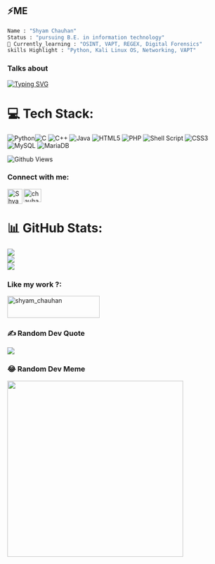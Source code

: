 ## ⚡ME
```python
Name : "Shyam Chauhan"
Status : "pursuing B.E. in information technology"
🌱 Currently_learning : "OSINT, VAPT, REGEX, Digital Forensics"
skills Highlight : "Python, Kali Linux OS, Networking, VAPT"
```


### Talks about <br>
<a href="https://git.io/typing-svg"><img src="https://readme-typing-svg.demolab.com?font=OCR+A&size=25&duration=3000&pause=1000&random=false&width=435&lines=Cyber+Security;Penetration+testing;Linux;OSINT;Networking;Python" alt="Typing SVG" /></a>



# 💻 Tech Stack:
![Python](https://img.shields.io/badge/python-3670A0?style=for-the-badge&logo=python&logoColor=ffdd54)![C](https://img.shields.io/badge/c-%2300599C.svg?style=for-the-badge&logo=c&logoColor=white) ![C++](https://img.shields.io/badge/c++-%2300599C.svg?style=for-the-badge&logo=c%2B%2B&logoColor=white) ![Java](https://img.shields.io/badge/java-%23ED8B00.svg?style=for-the-badge&logo=openjdk&logoColor=white) ![HTML5](https://img.shields.io/badge/html5-%23E34F26.svg?style=for-the-badge&logo=html5&logoColor=white) ![PHP](https://img.shields.io/badge/php-%23777BB4.svg?style=for-the-badge&logo=php&logoColor=white) ![Shell Script](https://img.shields.io/badge/shell_script-%23121011.svg?style=for-the-badge&logo=gnu-bash&logoColor=white)  ![CSS3](https://img.shields.io/badge/css3-%231572B6.svg?style=for-the-badge&logo=css3&logoColor=white) ![MySQL](https://img.shields.io/badge/mysql-%2300000f.svg?style=for-the-badge&logo=mysql&logoColor=white) ![MariaDB](https://img.shields.io/badge/MariaDB-003545?style=for-the-badge&logo=mariadb&logoColor=white)

![Github Views](https://github-views.deno.dev/api/badge/shyam-chauhan?label=Profile+views&color=black)

<h3 align="left">Connect with me:</h3>
<p align="left">
<a href="https://linkedin.com/in/chauhan-shyam009" target="blank"><img align="center" src="https://raw.githubusercontent.com/rahuldkjain/github-profile-readme-generator/master/src/images/icons/Social/linked-in-alt.svg" alt="chauhan-shyam009" height="30" width="40" /></a>
<a href="https://t.me/chauhan_shyam">
    <img align="left" alt="Shyam chauhan Telegram" width="34px" src="https://raw.githubusercontent.com/gauravghongde/social-icons/master/SVG/Color/Telegram.svg" />
</a>
</p>

# 📊 GitHub Stats:
![](https://github-readme-stats.vercel.app/api?username=shyam-chauhan&theme=tokyonight&hide_border=true&include_all_commits=false&count_private=false)<br/>
![](https://github-readme-streak-stats.herokuapp.com/?user=shyam-chauhan&theme=tokyonight&hide_border=true)<br/>
![](https://github-readme-stats.vercel.app/api/top-langs/?username=shyam-chauhan&theme=tokyonight&hide_border=true&include_all_commits=false&count_private=false&layout=compact)



<h3 align="left">Like my work ?:</h3>
<p><a href="https://www.buymeacoffee.com/shyam_chauhan"> <img align="left" src="https://cdn.buymeacoffee.com/buttons/v2/default-yellow.png" height="50" width="210" alt="shyam_chauhan" /></a></p><br><br><br>


### ✍️ Random Dev Quote
![](https://quotes-github-readme.vercel.app/api?type=horizontal&theme=radical)

### 😂 Random Dev Meme
<img src='https://randommeme-five.vercel.app/' style="height: 400px;"/>



